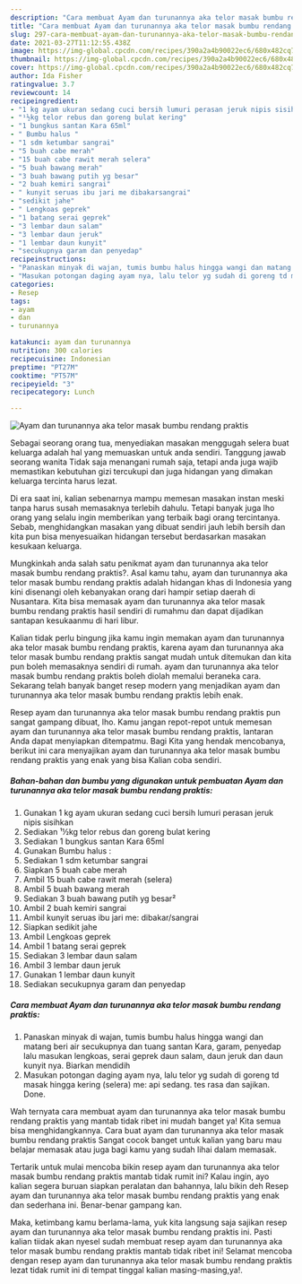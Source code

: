 ```yaml
---
description: "Cara membuat Ayam dan turunannya aka telor masak bumbu rendang praktis yang nikmat dan Mudah Dibuat"
title: "Cara membuat Ayam dan turunannya aka telor masak bumbu rendang praktis yang nikmat dan Mudah Dibuat"
slug: 297-cara-membuat-ayam-dan-turunannya-aka-telor-masak-bumbu-rendang-praktis-yang-nikmat-dan-mudah-dibuat
date: 2021-03-27T11:12:55.438Z
image: https://img-global.cpcdn.com/recipes/390a2a4b90022ec6/680x482cq70/ayam-dan-turunannya-aka-telor-masak-bumbu-rendang-praktis-foto-resep-utama.jpg
thumbnail: https://img-global.cpcdn.com/recipes/390a2a4b90022ec6/680x482cq70/ayam-dan-turunannya-aka-telor-masak-bumbu-rendang-praktis-foto-resep-utama.jpg
cover: https://img-global.cpcdn.com/recipes/390a2a4b90022ec6/680x482cq70/ayam-dan-turunannya-aka-telor-masak-bumbu-rendang-praktis-foto-resep-utama.jpg
author: Ida Fisher
ratingvalue: 3.7
reviewcount: 14
recipeingredient:
- "1 kg ayam ukuran sedang cuci bersih lumuri perasan jeruk nipis sisihkan"
- "¹½kg telor rebus dan goreng bulat kering"
- "1 bungkus santan Kara 65ml"
- " Bumbu halus "
- "1 sdm ketumbar sangrai"
- "5 buah cabe merah"
- "15 buah cabe rawit merah selera"
- "5 buah bawang merah"
- "3 buah bawang putih yg besar"
- "2 buah kemiri sangrai"
- " kunyit seruas ibu jari me dibakarsangrai"
- "sedikit jahe"
- " Lengkoas geprek"
- "1 batang serai geprek"
- "3 lembar daun salam"
- "3 lembar daun jeruk"
- "1 lembar daun kunyit"
- "secukupnya garam dan penyedap"
recipeinstructions:
- "Panaskan minyak di wajan, tumis bumbu halus hingga wangi dan matang beri air secukupnya dan tuang santan Kara, garam, penyedap lalu masukan lengkoas, serai geprek daun salam, daun jeruk dan daun kunyit nya. Biarkan mendidih"
- "Masukan potongan daging ayam nya, lalu telor yg sudah di goreng td masak hingga kering (selera) me: api sedang. tes rasa dan sajikan. Done."
categories:
- Resep
tags:
- ayam
- dan
- turunannya

katakunci: ayam dan turunannya 
nutrition: 300 calories
recipecuisine: Indonesian
preptime: "PT27M"
cooktime: "PT57M"
recipeyield: "3"
recipecategory: Lunch

---
```



![Ayam dan turunannya aka telor masak bumbu rendang praktis](https://img-global.cpcdn.com/recipes/390a2a4b90022ec6/680x482cq70/ayam-dan-turunannya-aka-telor-masak-bumbu-rendang-praktis-foto-resep-utama.jpg)

Sebagai seorang orang tua, menyediakan masakan menggugah selera buat keluarga adalah hal yang memuaskan untuk anda sendiri. Tanggung jawab seorang  wanita Tidak saja menangani rumah saja, tetapi anda juga wajib memastikan kebutuhan gizi tercukupi dan juga hidangan yang dimakan keluarga tercinta harus lezat.

Di era  saat ini, kalian sebenarnya mampu memesan masakan instan meski tanpa harus susah memasaknya terlebih dahulu. Tetapi banyak juga lho orang yang selalu ingin memberikan yang terbaik bagi orang tercintanya. Sebab, menghidangkan masakan yang dibuat sendiri jauh lebih bersih dan kita pun bisa menyesuaikan hidangan tersebut berdasarkan masakan kesukaan keluarga. 



Mungkinkah anda salah satu penikmat ayam dan turunannya aka telor masak bumbu rendang praktis?. Asal kamu tahu, ayam dan turunannya aka telor masak bumbu rendang praktis adalah hidangan khas di Indonesia yang kini disenangi oleh kebanyakan orang dari hampir setiap daerah di Nusantara. Kita bisa memasak ayam dan turunannya aka telor masak bumbu rendang praktis hasil sendiri di rumahmu dan dapat dijadikan santapan kesukaanmu di hari libur.

Kalian tidak perlu bingung jika kamu ingin memakan ayam dan turunannya aka telor masak bumbu rendang praktis, karena ayam dan turunannya aka telor masak bumbu rendang praktis sangat mudah untuk ditemukan dan kita pun boleh memasaknya sendiri di rumah. ayam dan turunannya aka telor masak bumbu rendang praktis boleh diolah memalui beraneka cara. Sekarang telah banyak banget resep modern yang menjadikan ayam dan turunannya aka telor masak bumbu rendang praktis lebih enak.

Resep ayam dan turunannya aka telor masak bumbu rendang praktis pun sangat gampang dibuat, lho. Kamu jangan repot-repot untuk memesan ayam dan turunannya aka telor masak bumbu rendang praktis, lantaran Anda dapat menyiapkan ditempatmu. Bagi Kita yang hendak mencobanya, berikut ini cara menyajikan ayam dan turunannya aka telor masak bumbu rendang praktis yang enak yang bisa Kalian coba sendiri.

<!--inarticleads1-->

##### Bahan-bahan dan bumbu yang digunakan untuk pembuatan Ayam dan turunannya aka telor masak bumbu rendang praktis:

1. Gunakan 1 kg ayam ukuran sedang cuci bersih lumuri perasan jeruk nipis sisihkan
1. Sediakan ¹½kg telor rebus dan goreng bulat kering
1. Sediakan 1 bungkus santan Kara 65ml
1. Gunakan  Bumbu halus :
1. Sediakan 1 sdm ketumbar sangrai
1. Siapkan 5 buah cabe merah
1. Ambil 15 buah cabe rawit merah (selera)
1. Ambil 5 buah bawang merah
1. Sediakan 3 buah bawang putih yg besar²
1. Ambil 2 buah kemiri sangrai
1. Ambil  kunyit seruas ibu jari me: dibakar/sangrai
1. Siapkan sedikit jahe
1. Ambil  Lengkoas geprek
1. Ambil 1 batang serai geprek
1. Sediakan 3 lembar daun salam
1. Ambil 3 lembar daun jeruk
1. Gunakan 1 lembar daun kunyit
1. Sediakan secukupnya garam dan penyedap




<!--inarticleads2-->

##### Cara membuat Ayam dan turunannya aka telor masak bumbu rendang praktis:

1. Panaskan minyak di wajan, tumis bumbu halus hingga wangi dan matang beri air secukupnya dan tuang santan Kara, garam, penyedap lalu masukan lengkoas, serai geprek daun salam, daun jeruk dan daun kunyit nya. Biarkan mendidih
1. Masukan potongan daging ayam nya, lalu telor yg sudah di goreng td masak hingga kering (selera) me: api sedang. tes rasa dan sajikan. Done.




Wah ternyata cara membuat ayam dan turunannya aka telor masak bumbu rendang praktis yang mantab tidak ribet ini mudah banget ya! Kita semua bisa menghidangkannya. Cara buat ayam dan turunannya aka telor masak bumbu rendang praktis Sangat cocok banget untuk kalian yang baru mau belajar memasak atau juga bagi kamu yang sudah lihai dalam memasak.

Tertarik untuk mulai mencoba bikin resep ayam dan turunannya aka telor masak bumbu rendang praktis mantab tidak rumit ini? Kalau ingin, ayo kalian segera buruan siapkan peralatan dan bahannya, lalu bikin deh Resep ayam dan turunannya aka telor masak bumbu rendang praktis yang enak dan sederhana ini. Benar-benar gampang kan. 

Maka, ketimbang kamu berlama-lama, yuk kita langsung saja sajikan resep ayam dan turunannya aka telor masak bumbu rendang praktis ini. Pasti kalian tiidak akan nyesel sudah membuat resep ayam dan turunannya aka telor masak bumbu rendang praktis mantab tidak ribet ini! Selamat mencoba dengan resep ayam dan turunannya aka telor masak bumbu rendang praktis lezat tidak rumit ini di tempat tinggal kalian masing-masing,ya!.

